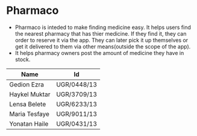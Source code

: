 # Pharmaco
* Pharmaco is inteded to make finding medicine easy.
It helps users find the nearest pharmacy that has thier medicine.
If they find it, they can order to reserve it via the app. They can later pick it up themselves or get it delivered to them via other means(outside the scope of the app).
* It helps pharmacy owners post the amount of medicine they have in stock.


| Name | Id |
| -------- | ------- |
| Gedion Ezra  | UGR/0448/13 |
| Haykel Muktar | UGR/3709/13 |
| Lensa Belete    | UGR/6233/13 |
| Maria Tesfaye  | UGR/9011/13 |
| Yonatan Haile | UGR/0431/13 |
